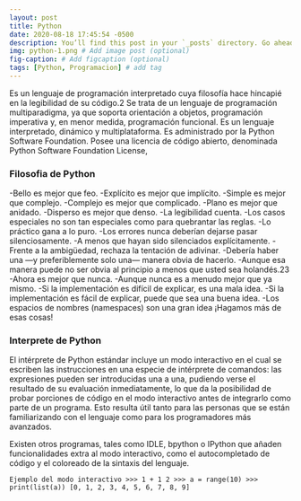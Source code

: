 ```yaml
---
layout: post
title: Python
date: 2020-08-18 17:45:54 -0500
description: You’ll find this post in your `_posts` directory. Go ahead and edit it and re-build the site to see your changes. # Add post description (optional)
img: python-1.png # Add image post (optional)
fig-caption: # Add figcaption (optional)
tags: [Python, Programacion] # add tag
---
```


Es un lenguaje de programación interpretado cuya filosofía hace hincapié en la legibilidad de su código.2​ Se trata de un lenguaje de programación multiparadigma, ya que soporta orientación a objetos, programación imperativa y, en menor medida, programación funcional. Es un lenguaje interpretado, dinámico y multiplataforma.
Es administrado por la Python Software Foundation. Posee una licencia de código abierto, denominada Python Software Foundation License,

### Filosofia de Python
-Bello es mejor que feo.
-Explícito es mejor que implícito.
-Simple es mejor que complejo.
-Complejo es mejor que complicado.
-Plano es mejor que anidado.
-Disperso es mejor que denso.
-La legibilidad cuenta.
-Los casos especiales no son tan especiales como para quebrantar las reglas.
-Lo práctico gana a lo puro.
-Los errores nunca deberían dejarse pasar silenciosamente.
-A menos que hayan sido silenciados explícitamente.
-Frente a la ambigüedad, rechaza la tentación de adivinar.
-Debería haber una —y preferiblemente solo una— manera obvia de hacerlo.
-Aunque esa manera puede no ser obvia al principio a menos que usted sea holandés.23​
-Ahora es mejor que nunca.
-Aunque nunca es a menudo mejor que ya mismo.
-Si la implementación es difícil de explicar, es una mala idea.
-Si la implementación es fácil de explicar, puede que sea una buena idea.
-Los espacios de nombres (namespaces) son una gran idea ¡Hagamos más de esas cosas!

### Interprete de Python
El intérprete de Python estándar incluye un modo interactivo en el cual se escriben las instrucciones en una especie de intérprete de comandos: las expresiones pueden ser introducidas una a una, pudiendo verse el resultado de su evaluación inmediatamente, lo que da la posibilidad de probar porciones de código en el modo interactivo antes de integrarlo como parte de un programa. Esto resulta útil tanto para las personas que se están familiarizando con el lenguaje como para los programadores más avanzados.

Existen otros programas, tales como IDLE, bpython o IPython que añaden funcionalidades extra al modo interactivo, como el autocompletado de código y el coloreado de la sintaxis del lenguaje.

``Ejemplo del modo interactivo
    >>> 1 + 1
    2
    >>> a = range(10)
    >>> print(list(a))
    [0, 1, 2, 3, 4, 5, 6, 7, 8, 9]
``
